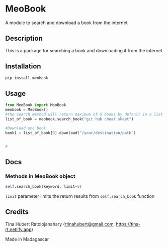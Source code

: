 # MeoBook
A module to search and download a book from the internet

## Description
This is a package for searching a book and downloading it from the internet

## Installation
```bash
pip install meobook
```
## Usage
```Python
from MeoBook import MeoBook
meobook = MeoBook()
#the search method will return maximum of 5 books by default in a list of Book object 
list_of_book = meobook.search_book("git hub cheat sheet")

#Download one book
book1 = list_of_book[0].download("/your/destination/path")


#
```
## Docs
### Methods in MeoBook object
```python
self.search_book(keyword, limit=5)
```
```limit``` parameter limits the return results from ```self.search_book``` function

## Credits
Tina Hubert Ratolojanahary (rtinahubert@gmail.com, https://tina-rt.netlify.app)

Made in Madagascar
